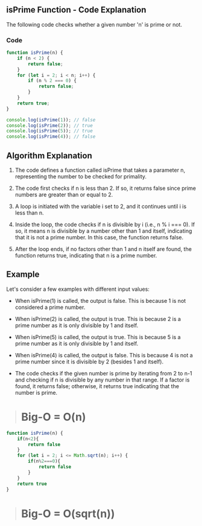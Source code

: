 ## isPrime Function - Code Explanation

The following code checks whether a given number 'n' is prime or not.

### Code

```javascript
function isPrime(n) {
    if (n < 2) {
        return false;
    }
    for (let i = 2; i < n; i++) {
        if (n % 2 === 0) {
            return false;
        }
    }
    return true;
}

console.log(isPrime(1)); // false
console.log(isPrime(2)); // true
console.log(isPrime(5)); // true
console.log(isPrime(4)); // false
```

## Algorithm Explanation

1. The code defines a function called isPrime that takes a parameter n, representing the number to be checked for primality.

2. The code first checks if n is less than 2. If so, it returns false since prime numbers are greater than or equal to 2.

3. A loop is initiated with the variable i set to 2, and it continues until i is less than n.

4. Inside the loop, the code checks if n is divisible by i (i.e., n % i === 0). If so, it means n is divisible by a number other than 1 and itself, indicating that it is not a prime number. In this case, the function returns false.

5. After the loop ends, if no factors other than 1 and n itself are found, the function returns true, indicating that n is a prime number.

## Example

Let's consider a few examples with different input values:

- When isPrime(1) is called, the output is false. This is because 1 is not considered a prime number.

- When isPrime(2) is called, the output is true. This is because 2 is a prime number as it is only divisible by 1 and itself.

- When isPrime(5) is called, the output is true. This is because 5 is a prime number as it is only divisible by 1 and itself.

- When isPrime(4) is called, the output is false. This is because 4 is not a prime number since it is divisible by 2 (besides 1 and itself).

- The code checks if the given number is prime by iterating from 2 to n-1 and checking if n is divisible by any number in that range. If a factor is found, it returns false; otherwise, it returns true indicating that the number is prime.

> # Big-O = O(n)

```javascript
function isPrime(n) {
    if(n<2){
        return false
    }
    for (let i = 2; i <= Math.sqrt(n); i++) {
        if(n%2===0){
            return false
        }
    }
    return true
}
```

> # Big-O = O(sqrt(n))
